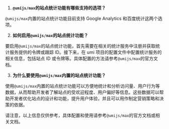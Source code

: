 1. **`@umijs/max`的站点统计功能有哪些支持的选项？**

`@umijs/max`内置的站点统计功能目前支持 Google Analytics 和百度统计这两个选项。

2. **如何启用`@umijs/max`的站点统计功能？**

要启用`@umijs/max`的站点统计功能，首先需要在相关的统计服务中注册并获取统计服务提供的令牌或跟踪 ID。接下来，在 umi 项目的配置文件中配置统计服务的相关信息，包括站点 ID 或令牌等。具体配置的方法请参考`@umijs/max`的官方文档。

3. **为什么要使用`@umijs/max`内置的站点统计功能？**

使用`@umijs/max`内置的站点统计功能可以方便地统计和分析访问量、用户行为等数据，从而帮助开发者了解站点的受欢迎程度、用户偏好等信息。这些数据可以帮助开发者优化站点的设计和功能，提升用户体验，并且可以用作制定营销策略和决策的依据。

请注意，以上信息仅供参考，具体配置和使用请参考`@umijs/max`的官方文档或相关文档。
